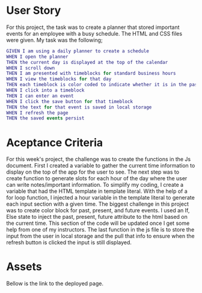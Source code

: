 # User Story
  For this project, the task was to create a planner that stored important events for an employee with a busy schedule. The HTML and CSS files were given. My task was the following;
```m
GIVEN I am using a daily planner to create a schedule
WHEN I open the planner
THEN the current day is displayed at the top of the calendar
WHEN I scroll down
THEN I am presented with timeblocks for standard business hours
WHEN I view the timeblocks for that day
THEN each timeblock is color coded to indicate whether it is in the past, present, or future
WHEN I click into a timeblock
THEN I can enter an event
WHEN I click the save button for that timeblock
THEN the text for that event is saved in local storage
WHEN I refresh the page
THEN the saved events persist
```

# Aceptance Criteria
  For this week's project, the challenge was to create the functions in the Js document. First I created a variable to gather the current time information to display on the top of the app for the user to see. The next step was to create function to generate slots for each hour of the day where the user can write notes/important information. To simplify my coding, I create a variable that had the HTML template in template literal. With the help of a for loop function, I injected a hour variable in the template literal to generate each input section with a given time. The biggest challenge in this project was to create color block for past, present, and future events. I used an If, Else state to inject the past, present, future attribute to the html based on the current time. This section of the code will be updated once I get some help from one of my instructors. The last function in the js file is to store the input from the user in local storage and the pull that info to ensure when the refresh button is clicked the input is still displayed.
  
  
# Assets

Bellow is the link to the deployed page. 

